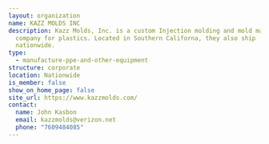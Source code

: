 ```yaml
---
layout: organization
name: KAZZ MOLDS INC
description: Kazz Molds, Inc. is a custom Injection molding and mold making
  company for plastics. Located in Southern Californa, they also ship
  nationwide.
type:
  - manufacture-ppe-and-other-equipment
structure: corporate
location: Nationwide
is_member: false
show_on_home_page: false
site_url: https://www.kazzmolds.com/
contact:
  name: John Kasbon
  email: kazzmolds@verizon.net
  phone: "7609484085"
---
```

